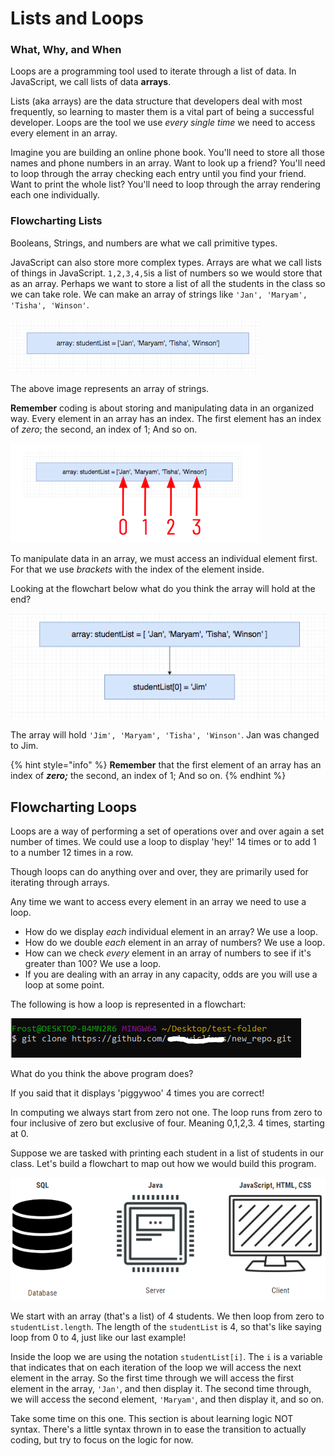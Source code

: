 # Lists and Loops

### What, Why, and When

Loops are a programming tool used to iterate through a list of data. In JavaScript, we call lists of data **arrays**.

Lists \(aka arrays\) are the data structure that developers deal with most frequently, so learning to master them is a vital part of being a successful developer. Loops are the tool we use _every single time_ we need to access every element in an array.

Imagine you are building an online phone book. You'll need to store all those names and phone numbers in an array. Want to look up a friend? You'll need to loop through the array checking each entry until you find your friend. Want to print the whole list? You'll need to loop through the array rendering each one individually.

### Flowcharting Lists

Booleans, Strings, and numbers are what we call primitive types.

JavaScript can also store more complex types. Arrays are what we call lists of things in JavaScript. `1,2,3,4,5`is a list of numbers so we would store that as an array. Perhaps we want to store a list of all the students in the class so we can take role. We can make an array of strings like `'Jan', 'Maryam', 'Tisha', 'Winson'`.

![Array](../../../.gitbook/assets/array.png)

The above image represents an array of strings.

**Remember** coding is about storing and manipulating data in an organized way. Every element in an array has an index. The first element has an index of _zero_; the second, an index of 1; And so on.

![Index](../../../.gitbook/assets/index.png)

To manipulate data in an array, we must access an individual element first. For that we use _brackets_ with the index of the element inside.

Looking at the flowchart below what do you think the array will hold at the end?

![](../../../.gitbook/assets/image%20%2879%29.png)

The array will hold `'Jim', 'Maryam', 'Tisha', 'Winson'`. Jan was changed to Jim.

{% hint style="info" %}
**Remember** that the first element of an array has an index of _**zero;**_ the second, an index of 1; And so on.
{% endhint %}

## Flowcharting Loops

Loops are a way of performing a set of operations over and over again a set number of times. We could use a loop to display 'hey!' 14 times or to add 1 to a number 12 times in a row.

Though loops can do anything over and over, they are primarily used for iterating through arrays.

Any time we want to access every element in an array we need to use a loop.

* How do we display _each_ individual element in an array? We use a loop. 
* How do we double _each_ element in an array of numbers? We use a loop. 
* How can we check _every_ element in an array of numbers to see if it's greater than 100? We use a loop. 
* If you are dealing with an array in any capacity, odds are you will use a loop at some point.

The following is how a loop is represented in a flowchart:

![Basic Loop](../../../.gitbook/assets/image%20%2815%29.png)

What do you think the above program does?

If you said that it displays 'piggywoo' 4 times you are correct!

In computing we always start from zero not one. The loop runs from zero to four inclusive of zero but exclusive of four. Meaning 0,1,2,3. 4 times, starting at 0.

Suppose we are tasked with printing each student in a list of students in our class. Let's build a flowchart to map out how we would build this program.

![Iterate](../../../.gitbook/assets/image%20%289%29.png)

We start with an array \(that's a list\) of 4 students. We then loop from zero to `studentList.length`. The length of the `studentList` is 4, so that's like saying loop from 0 to 4, just like our last example!

Inside the loop we are using the notation `studentList[i]`. The `i` is a variable that indicates that on each iteration of the loop we will access the next element in the array. So the first time through we will access the first element in the array, `'Jan'`, and then display it. The second time through, we will access the second element, `'Maryam'`, and then display it, and so on.

Take some time on this one. This section is about learning logic NOT syntax. There's a little syntax thrown in to ease the transition to actually coding, but try to focus on the logic for now.

